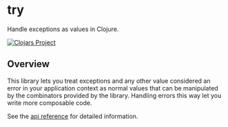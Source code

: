 # try

Handle exceptions as values in Clojure.

[![Clojars Project](http://clojars.org/anler/try/latest-version.svg)](http://clojars.org/anler/try)

## Overview

This library lets you treat exceptions and any other value considered
an error in your application context as normal values that can be
manipulated by the combinators provided by the library. Handling
errors this way let you write more composable code.

See the [api reference](https://anler.github.io/try/doc/api/) for detailed information.
